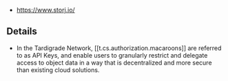 
- https://www.storj.io/

## Details

- In the Tardigrade Network, [[t.cs.authorization.macaroons]] are referred to as API Keys, and enable users to granularly restrict and delegate access to object data in a way that is decentralized and more secure than existing cloud solutions.